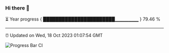 ### Hi there 👋

⏳ Year progress { ███████████████████████▁▁▁▁▁▁▁ } 79.46 %

---

⏰ Updated on Wed, 18 Oct 2023 01:07:54 GMT

![Progress Bar CI](https://github.com/liununu/liununu/workflows/Progress%20Bar%20CI/badge.svg)

